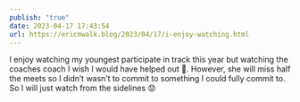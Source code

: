 ```yaml
---
publish: "true"
date: 2023-04-17 17:43:54
url: https://ericmwalk.blog/2023/04/17/i-enjoy-watching.html
---
```

I enjoy watching my youngest participate in track this year but watching the coaches coach I wish I would have helped out 🫣. However, she will miss half the meets so I didn’t wasn’t to commit to something I could fully commit to. So I will just watch from the sidelines 😟